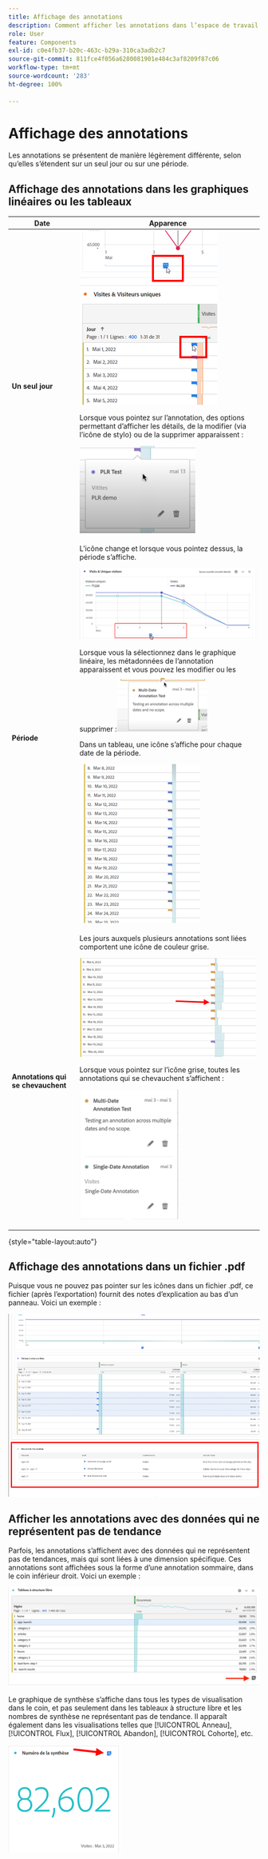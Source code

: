 ```yaml
---
title: Affichage des annotations
description: Comment afficher les annotations dans l’espace de travail.
role: User
feature: Components
exl-id: c0e4fb37-b20c-463c-b29a-310ca3adb2c7
source-git-commit: 811fce4f056a6280081901e484c3af8209f87c06
workflow-type: tm+mt
source-wordcount: '283'
ht-degree: 100%

---
```


# Affichage des annotations

Les annotations se présentent de manière légèrement différente, selon qu’elles s’étendent sur un seul jour ou sur une période.

## Affichage des annotations dans les graphiques linéaires ou les tableaux

| Date | Apparence |
| --- | --- |
| **Un seul jour** | ![Visualisation en graphique linéaire avec annotation mise en surbrillance](assets/single-day.png)<p>Lorsque vous pointez sur l’annotation, des options permettant dʼafficher les détails, de la modifier (via lʼicône de stylo) ou de la supprimer apparaissent :<p> ![Détails des annotations avec la possibilité de modifier ou de supprimer l’annotation.](assets/hover.png) |
| **Période** | L’icône change et lorsque vous pointez dessus, la période s’affiche.<p>![Icône d’annotation de période](assets/multi-day.png)<p>Lorsque vous la sélectionnez dans le graphique linéaire, les métadonnées de l’annotation apparaissent et vous pouvez les modifier ou les supprimer :![](assets/multi-hover.png)<p>Dans un tableau, une icône s’affiche pour chaque date de la période.<p>![](assets/multi-day-table.png) |
| **Annotations qui se chevauchent** | Les jours auxquels plusieurs annotations sont liées comportent une icône de couleur grise.<p>![Détails des annotations qui se chevauchent](assets/grey.png)<p>Lorsque vous pointez sur l’icône grise, toutes les annotations qui se chevauchent s’affichent :<p>![](assets/overlap.png) |

{style="table-layout:auto"}

## Affichage des annotations dans un fichier .pdf

Puisque vous ne pouvez pas pointer sur les icônes dans un fichier .pdf, ce fichier (après l’exportation) fournit des notes d’explication au bas d’un panneau. Voici un exemple :

![Affichage en surbrillance d’un fichier PDF contenant des explications sur les annotations.](assets/ann-pdf.png)

## Afficher les annotations avec des données qui ne représentent pas de tendance

Parfois, les annotations s’affichent avec des données qui ne représentent pas de tendances, mais qui sont liées à une dimension spécifique. Ces annotations sont affichées sous la forme dʼune annotation sommaire, dans le coin inférieur droit. Voici un exemple :

![](assets/non-date.png)

Le graphique de synthèse s’affiche dans tous les types de visualisation dans le coin, et pas seulement dans les tableaux à structure libre et les nombres de synthèse ne représentant pas de tendance. Il apparaît également dans les visualisations telles que [!UICONTROL Anneau], [!UICONTROL Flux], [!UICONTROL Abandon], [!UICONTROL Cohorte], etc.

![Graphique synthétique dans les visualisations](assets/ann-summary.png)
